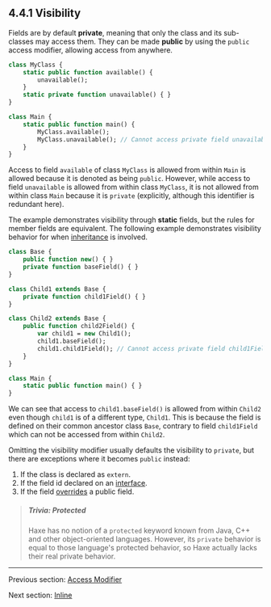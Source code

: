 ## 4.4.1 Visibility

Fields are by default **private**, meaning that only the class and its sub-classes may access them. They can be made **public** by using the `public` access modifier, allowing access from anywhere.

```haxe
class MyClass {
	static public function available() {
		unavailable();
	}
	static private function unavailable() { }
}

class Main {
	static public function main() {
		MyClass.available();
		MyClass.unavailable(); // Cannot access private field unavailable
	}
}
```

Access to field `available` of class `MyClass` is allowed from within `Main` is allowed because it is denoted as being `public`. However, while access to field `unavailable` is allowed from within class `MyClass`, it is not allowed from within class `Main` because it is `private` (explicitly, although this identifier is redundant here).

The example demonstrates visibility through **static** fields, but the rules for member fields are equivalent. The following example demonstrates visibility behavior for when [inheritance](2.3.2-Inheritance.md) is involved.

```haxe
class Base {
	public function new() { }
	private function baseField() { }
}

class Child1 extends Base {
	private function child1Field() { }
}

class Child2 extends Base {
	public function child2Field() {
		var child1 = new Child1();
		child1.baseField();
		child1.child1Field(); // Cannot access private field child1Field
	}
}

class Main {
	static public function main() { }
}
```

We can see that access to `child1.baseField()` is allowed from within `Child2` even though `child1` is of a different type, `Child1`. This is because the field is defined on their common ancestor class `Base`, contrary to field `child1Field` which can not be accessed from within `Child2`.

Omitting the visibility modifier usually defaults the visibility to `private`, but there are exceptions where it becomes `public` instead:



1. If the class is declared as `extern`.
2. If the field id declared on an [interface](2.3.3-Interfaces.md).
3. If the field [overrides](4.5-Overriding_Fields.md) a public field.



> ##### Trivia: Protected
>
> Haxe has no notion of a `protected` keyword known from Java, C++ and other object-oriented languages. However, its `private` behavior is equal to those language's protected behavior, so Haxe actually lacks their real private behavior.

---

Previous section: [Access Modifier](4.4-Access_Modifier.md)

Next section: [Inline](4.4.2-Inline.md)